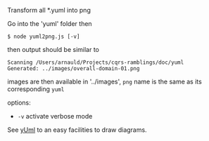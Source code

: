 Transform all *.yuml into png

Go into the 'yuml' folder then
    
    $ node yuml2png.js [-v]

then output should be similar to

    Scanning /Users/arnauld/Projects/cqrs-ramblings/doc/yuml
    Generated: ../images/overall-domain-01.png

images are then available in '../images', `png` name is the same as its corresponding `yuml`

options:

* `-v` activate verbose mode


See [yUml](http://yuml.me/diagram/scruffy/class/draw) to an easy facilities to draw diagrams.